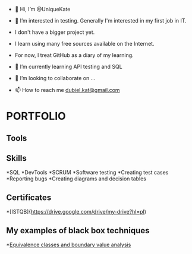 - 👋 Hi, I’m @UniqueKate
- 👀 I’m interested in testing. Generally I'm interested in my first job in IT. 
- I don't have a bigger project yet. 
- I learn using many free sources available on the Internet. 
- For now, I treat GitHub as a diary of my learning.

- 🌱 I’m currently learning API testing and SQL
- 💞️ I’m looking to collaborate on ...
- 📫 How to reach me dubiel.kat@gmail.com

# PORTFOLIO
## Tools
## Skills
*SQL
*DevTools
*SCRUM
*Software testing
*Creating test cases
*Reporting bugs
*Creating diagrams and decision tables
## Certificates
*[ISTQB]{https://drive.google.com/drive/my-drive?hl=pl)
## My examples of black box techniques
*[Equivalence classes and boundary value analysis](https://docs.google.com/document/d/1lzBN4Hsr0aBiAxY1ucDZWvqwq50Xe-yzqO1iQP07Qek/edit?usp=sharing)




